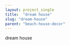 ```yaml
---
layout: project_single
title:  "dream house"
slug: "dream-house"
parent: "beach-house-decor"
---
```

dream house